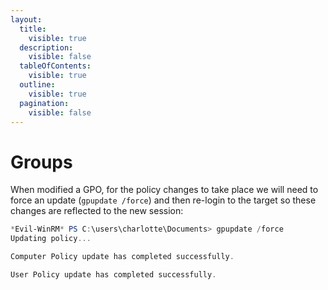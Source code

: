 ```yaml
---
layout:
  title:
    visible: true
  description:
    visible: false
  tableOfContents:
    visible: true
  outline:
    visible: true
  pagination:
    visible: false
---
```


# Groups

When modified a GPO, for the policy changes to take place we will need to force an update (`gpupdate /force`) and then re-login to the target so these changes are reflected to the new session:

```powershell
*Evil-WinRM* PS C:\users\charlotte\Documents> gpupdate /force
Updating policy...

Computer Policy update has completed successfully.

User Policy update has completed successfully.
```
